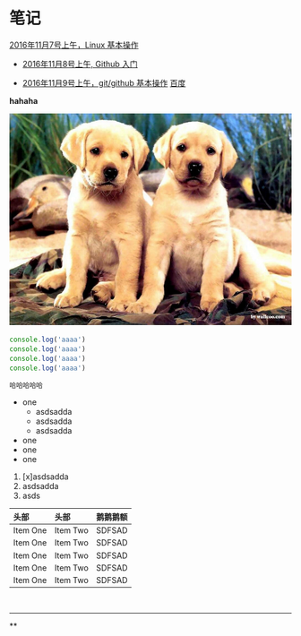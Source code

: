 # 笔记
[2016年11月7号上午，Linux 基本操作](./20161107.md)

- [2016年11月8号上午, Github 入门](./20161108.md)

- [2016年11月9号上午，git/github 基本操作](./1109.md)
[百度](http://www.baidu.com)

**hahaha**

![](/2.jpg)

```js
console.log('aaaa')
console.log('aaaa')
console.log('aaaa')
console.log('aaaa')

```
`哈哈哈哈哈`
- one
  - asdsadda
  - asdsadda
  - asdsadda
- one
- one
- one


1. [x]asdsadda
1. asdsadda
1. asds


| 头部     | 头部     |鹅鹅鹅额|
| :------------- | :------------- |:-------|
| Item One       | Item Two       |SDFSAD|
| Item One       | Item Two       |SDFSAD|
| Item One       | Item Two       |SDFSAD|
| Item One       | Item Two       |SDFSAD|
| Item One       | Item Two       |SDFSAD|

![]()
****
**
